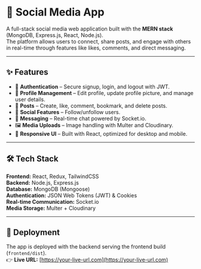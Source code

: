 # 📱 Social Media App  

A full-stack social media web application built with the **MERN stack** (MongoDB, Express.js, React, Node.js).  
The platform allows users to connect, share posts, and engage with others in real-time through features like likes, comments, and direct messaging.  

---

## ✨ Features  

- 🔐 **Authentication** – Secure signup, login, and logout with JWT.  
- 👤 **Profile Management** – Edit profile, update profile picture, and manage user details.  
- 📝 **Posts** – Create, like, comment, bookmark, and delete posts.  
- 🤝 **Social Features** – Follow/unfollow users.  
- 💬 **Messaging** – Real-time chat powered by Socket.io.  
- 🖼️ **Media Uploads** – Image handling with Multer and Cloudinary.  
- 📱 **Responsive UI** – Built with React, optimized for desktop and mobile.  

---

## 🛠️ Tech Stack  

**Frontend:** React, Redux, TailwindCSS  
**Backend:** Node.js, Express.js  
**Database:** MongoDB (Mongoose)  
**Authentication:** JSON Web Tokens (JWT) & Cookies  
**Real-time Communication:** Socket.io  
**Media Storage:** Multer + Cloudinary  

---

## 🚀 Deployment  

The app is deployed with the backend serving the frontend build (`frontend/dist`).  
👉 **Live URL:** [https://your-live-url.com](https://your-live-url.com)  
